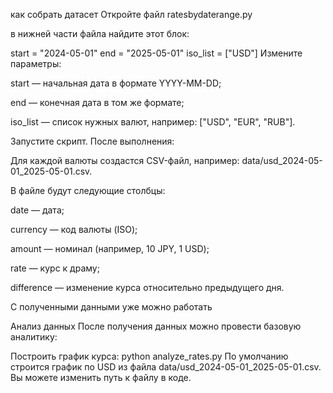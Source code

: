 как собрать датасет
Откройте файл ratesbydaterange.py

в нижней части файла найдите этот блок:


start    = "2024-05-01"
end      = "2025-05-01"
iso_list = ["USD"]
Измените параметры:

start — начальная дата в формате YYYY-MM-DD;

end — конечная дата в том же формате;

iso_list — список нужных валют, например: ["USD", "EUR", "RUB"].

Запустите скрипт. После выполнения:

Для каждой валюты создастся CSV-файл, например:
data/usd_2024-05-01_2025-05-01.csv.

В файле будут следующие столбцы:

date — дата;

currency — код валюты (ISO);

amount — номинал (например, 10 JPY, 1 USD);

rate — курс к драму;

difference — изменение курса относительно предыдущего дня.

С полученными данными уже можно работать 


Анализ данных
После получения данных можно провести базовую аналитику:

Построить график курса:
python analyze_rates.py
По умолчанию строится график по USD из файла
data/usd_2024-05-01_2025-05-01.csv.
Вы можете изменить путь к файлу в коде.

